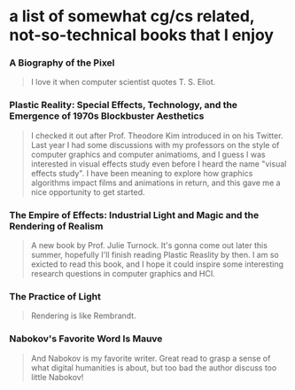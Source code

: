 # a list of somewhat cg/cs related, not-so-technical books that I enjoy


### A Biography of the Pixel
> I love it when computer scientist quotes T. S. Eliot.

### Plastic Reality: Special Effects, Technology, and the Emergence of 1970s Blockbuster Aesthetics
> I checked it out after Prof. Theodore Kim introduced in on his Twitter. Last year I had some discussions with my professors on the style of computer graphics and computer animatioms, and I guess I was interested in visual effects study even before I heard the name "visual effects study". I have been meaning to explore how graphics algorithms impact films and animations in return, and this gave me a nice opportunity to get started.
      
### The Empire of Effects: Industrial Light and Magic and the Rendering of Realism
> A new book by Prof. Julie Turnock. It's gonna come out later this summer, hopefully I'll finish reading Plastic Reaslity by then. I am so exicted to read this book, and I hope it could inspire some interesting research questions in computer graphics and HCI.

### The Practice of Light
> Rendering is like Rembrandt. 

### Nabokov's Favorite Word Is Mauve
> And Nabokov is my favorite writer. Great read to grasp a sense of what digital humanities is about, but too bad the author discuss too little Nabokov!
